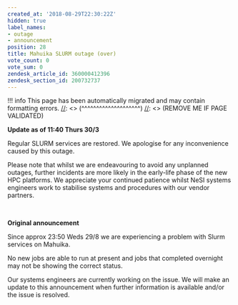 ```yaml
---
created_at: '2018-08-29T22:30:22Z'
hidden: true
label_names:
- outage
- announcement
position: 28
title: Mahuika SLURM outage (over)
vote_count: 0
vote_sum: 0
zendesk_article_id: 360000412396
zendesk_section_id: 200732737
---
```




[//]: <> (REMOVE ME IF PAGE VALIDATED)
[//]: <> (vvvvvvvvvvvvvvvvvvvv)
!!! info
    This page has been automatically migrated and may contain formatting errors.
[//]: <> (^^^^^^^^^^^^^^^^^^^^)
[//]: <> (REMOVE ME IF PAGE VALIDATED)

**Update as of 11:40 Thurs 30/3**

Regular SLURM services are restored. We apologise for any inconvenience
caused by this outage.

Please note that whilst we are endeavouring to avoid any unplanned
outages, further incidents are more likely in the early-life phase of
the new HPC platforms. We appreciate your continued patience whilst NeSI
systems engineers work to stabilise systems and procedures with our
vendor partners.

 

**Original announcement**

Since approx 23:50 Weds 29/8 we are experiencing a problem with Slurm
services on Mahuika.

No new jobs are able to run at present and jobs that completed overnight
may not be showing the correct status.

Our systems engineers are currently working on the issue. We will make
an update to this announcement when further information is available
and/or the issue is resolved.

